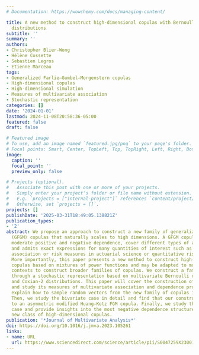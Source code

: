 ```yaml
---
# Documentation: https://wowchemy.com/docs/managing-content/

title: A new method to construct high-dimensional copulas with Bernoulli and Coxian-2
  distributions
subtitle: ''
summary: ''
authors:
- Christopher Blier-Wong
- Hélène Cossette
- Sebastien Legros
- Etienne Marceau
tags:
- Generalized Farlie–Gumbel–Morgenstern copulas
- High-dimensional copulas
- High-dimensional simulation
- Measures of multivariate association
- Stochastic representation
categories: []
date: '2024-01-01'
lastmod: 2024-11-08T20:58:36-05:00
featured: false
draft: false

# Featured image
# To use, add an image named `featured.jpg/png` to your page's folder.
# Focal points: Smart, Center, TopLeft, Top, TopRight, Left, Right, BottomLeft, Bottom, BottomRight.
image:
  caption: ''
  focal_point: ''
  preview_only: false

# Projects (optional).
#   Associate this post with one or more of your projects.
#   Simply enter your project's folder or file name without extension.
#   E.g. `projects = ["internal-project"]` references `content/project/deep-learning/index.md`.
#   Otherwise, set `projects = []`.
projects: []
publishDate: '2025-03-31T18:49:05.138821Z'
publication_types:
- '2'
abstract: We propose an approach to construct a new family of generalized Farlie–Gumbel–Morgenstern
  (GFGM) copulas that naturally scales to high dimensions. A GFGM copula can model
  moderate positive and negative dependence, cover different types of asymmetries,
  and admits exact expressions for many quantities of interest such as measures of
  association or risk measures in actuarial science or quantitative risk management.
  More importantly, this paper presents a new method to construct high-dimensional
  copulas based on mixtures of power functions and may be adapted to more general
  contexts to construct broader families of copulas. We construct a family of copulas
  through a stochastic representation based on multivariate Bernoulli distributions
  and Coxian-2 distributions. This paper will cover the construction of a GFGM copula
  and study its measures of multivariate association and dependence properties. We
  explain how to sample random vectors from the new family of copulas in high dimensions.
  Then, we study the bivariate case in detail and find that our construction leads
  to an asymmetric modified Huang–Kotz FGM copula. Finally, we study the exchangeable
  case and provide insights into the most negative dependence structure within this
  new class of high-dimensional copulas.
publication: '*Journal of Multivariate Analysis*'
doi: https://doi.org/10.1016/j.jmva.2023.105261
links:
- name: URL
  url: https://www.sciencedirect.com/science/article/pii/S0047259X23001070
---
```

